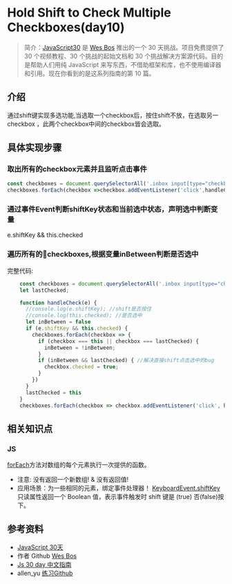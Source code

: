 # Hold Shift to Check Multiple Checkboxes(day10)
> 简介：[JavaScript30](https://javascript30.com) 是 [Wes Bos](https://github.com/wesbos) 推出的一个 30 天挑战。项目免费提供了 30 个视频教程、30 个挑战的起始文档和 30 个挑战解决方案源代码。目的是帮助人们用纯 JavaScript 来写东西，不借助框架和库，也不使用编译器和引用。现在你看到的是这系列指南的第 10 篇。

## 介绍
通过shift键实现多选功能,当选取一个checkbox后，按住shift不放，在选取另一checkbox ，此两个checkbox中间的checkbox皆会选取。
## 具体实现步骤
### 取出所有的checkbox元素并且监听点击事件
```js
const checkboxes = document.querySelectorAll('.inbox input[type="checkbox"]')
checkboxes.forEach(checkbox =>checkbox.addEventListener('click',handleCheck))
```
### 通过事件Event判断shiftKey状态和当前选中状态，声明选中判断变量
e.shiftKey && this.checked
### 遍历所有的checkboxes,根据变量inBetween判断是否选中
完整代码:
```js
    const checkboxes = document.querySelectorAll('.inbox input[type="checkbox"]')
    let lastChecked;

    function handleCheck(e) {
      //console.log(e.shiftKey); //shift是否按住
      //console.log(this.checked); //是否选中
      let inBetween = false
      if (e.shiftKey && this.checked) {
        checkboxes.forEach(checkbox => {
          if (checkbox === this || checkbox === lastChecked) {
            inBetween = !inBetween;
          }
          if (inBetween && lastChecked) { //解决直接shift点击选中的bug
            checkbox.checked = true;
          }
        })
      }
      lastChecked = this
    }
    checkboxes.forEach(checkbox => checkbox.addEventListener('click', handleCheck))
```
## 相关知识点
### JS
[forEach](https://developer.mozilla.org/zh-CN/docs/Web/JavaScript/Reference/Global_Objects/Array/forEach)方法对数组的每个元素执行一次提供的函数。
* 注意: 没有返回一个新数组! & 没有返回值!
* 应用场景：为一些相同的元素，绑定事件处理器！
[KeyboardEvent.shiftKey](https://developer.mozilla.org/zh-CN/docs/Web/API/KeyboardEvent/shiftKey)只读属性返回一个 Boolean 值，表示事件触发时 shift 键是 (true) 否(false)按下。



## 参考资料
* [JavaScript 30天](https://javascript30.com/)
* 作者 Github [Wes Bos](https://github.com/wesbos)
* [Js 30 day 中文指南](https://github.com/soyaine/JavaScript30)
* allen_yu [练习Github](https://github.com/shunnien/JavaScript30day)